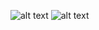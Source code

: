 ![alt text](https://github.com/nirvanapatel/compliance/blob/master/images/Trust%20(Traditional).png?raw=true)
![alt text](https://github.com/nirvanapatel/compliance/blob/master/images/Trust%20(Virtual).png?raw=true)
